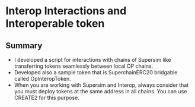 # Interop Interactions and Interoperable token
## Summary 
- I developed a script for interactions with chains of Supersim like transferring tokens seamlessly between local OP chains. 
- Developed also a sample token that is SuperchainERC20 bridgable called OpInteropToken.
- When you are working with Supersim and Interop, always consider that you must deploy tokens at the same address in all chains. You can use CREATE2 for this purpose. 
